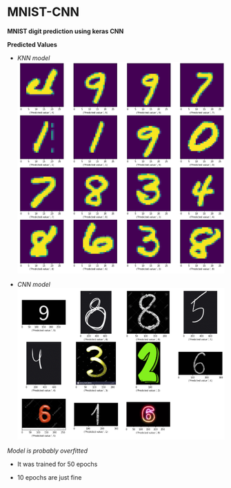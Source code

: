 # MNIST-CNN
**MNIST digit prediction using keras CNN**

**Predicted Values**

* *KNN model*
![](knn%20pred.png)


* *CNN model*
![](pred%20values.png)

*Model is probably overfitted*

* It was trained for 50 epochs

* 10 epochs are just fine
